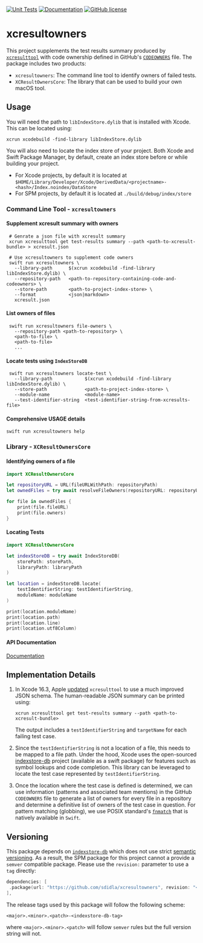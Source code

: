 [![Unit Tests](https://github.com/sdidla/xcresultowners/actions/workflows/unit-tests.yml/badge.svg)](https://github.com/sdidla/xcresultowners/actions/workflows/unit-tests.yml)
[![Documentation](https://github.com/sdidla/xcresultowners/actions/workflows/documentation.yml/badge.svg)](https://sdidla.github.io/xcresultowners/documentation/xcresultownerscore)
[![GitHub license](https://img.shields.io/github/license/sdidla/xcresultowners)](https://github.com/sdidla/xcresultowners/blob/main/LICENSE)

# xcresultowners

This project supplements the test results summary produced by [`xcresulttool`](https://keith.github.io/xcode-man-pages/xcresulttool.1.html) with code ownership defined in GitHub's [`CODEOWNERS`](https://docs.github.com/en/repositories/managing-your-repositorys-settings-and-features/customizing-your-repository/about-code-owners) file. The package includes two products:

- `xcresultowners`: The command line tool to identify owners of failed tests.
- `XCResultOwnersCore`: The library that can be used to build your own macOS tool.

## Usage

You will need the path to `libIndexStore.dylib` that is installed with Xcode. This can be located using:

```shell
xcrun xcodebuild -find-library libIndexStore.dylib
```

You will also need to locate the index store of your project. Both Xcode and Swift Package Manager, by default, create an index store before or while building your project.

- For Xcode projects, by default it is located at `$HOME/Library/Developer/Xcode/DerivedData/<projectname>-<hash>/Index.noindex/DataStore`
- For SPM projects, by default it is located at `./build/debug/index/store`


### Command Line Tool - `xcresultowners`

#### Supplement xcresult summary with owners
```shell
 # Genrate a json file with xcresult summary
 xcrun xcresulttool get test-results summary --path <path-to-xcresult-bundle> > xcresult.json

 # Use xcresultowners to supplement code owners
 swift run xcresultowners \
   --library-path      $(xcrun xcodebuild -find-library libIndexStore.dylib) \
   --repository-path   <path-to-repository-containing-code-and-codeowners> \
   --store-path        <path-to-project-index-store> \
   --format            <json|markdown>
   xcresult.json

```

#### List owners of files
```shell
 swift run xcresultowners file-owners \
   --repository-path <path-to-repository> \
   <path-to-file> \
   <path-to-file>
   ...
```

#### Locate tests using `IndexStoreDB`
```shell
 swift run xcresultowners locate-test \
   --library-path            $(xcrun xcodebuild -find-library libIndexStore.dylib) \
   --store-path              <path-to-project-index-store> \
   --module-name             <module-name>
   --test-identifier-string  <test-identifier-string-from-xcresults-file>
```

#### Comprehensive USAGE details
```shell
swift run xcresultowners help
```

### Library - `XCResultOwnersCore`

#### Identifying owners of a file


```swift
import XCResultOwnersCore

let repositoryURL = URL(fileURLWithPath: repositoryPath)
let ownedFiles = try await resolveFileOwners(repositoryURL: repositoryURL)

for file in ownedFiles {
    print(file.fileURL)
    print(file.owners)
}
```

#### Locating Tests

```swift
import XCResultOwnersCore

let indexStoreDB = try await IndexStoreDB(
    storePath: storePath, 
    libraryPath: libraryPath
)

let location = indexStoreDB.locate(
    testIdentifierString: testIdentifierString,
    moduleName: moduleName
)

print(location.moduleName)
print(location.path)
print(location.line)
print(location.utf8Column)

```

#### API Documentation

[Documentation](https://sdidla.github.io/xcresultowners/documentation/xcresultownerscore/)




## Implementation Details

1. In Xcode 16.3, Apple [updated](https://developer.apple.com/documentation/xcode-release-notes/xcode-16_3-release-notes#xcresulttool) `xcresulttool` to use a much improved JSON schema. The human-readable JSON summary can be printed using:
   
   ```shell
   xcrun xcresulttool get test-results summary --path <path-to-xcresult-bundle> 
   ```
   
   The output includes a `testIdentifierString` and `targetName` for each failing test case. 
1. Since the `testIdentifierString` is not a location of a file, this needs to be mapped to a file path. Under the hood, Xcode uses the open-sourced [indexstore-db](https://github.com/swiftlang/indexstore-db) project (available as a swift package) for features such as symbol lookups and code completion. This library can be leveraged to locate the test case represented by `testIdentifierString`. 
1. Once the location where the test case is defined is determined, we can use information (patterns and associated team mentions) in the GitHub `CODEOWNERS` file to generate a list of owners for every file in a repository and determine a definitive list of owners of the test case in question. For pattern matching (globbing), we use POSIX standard's [`fnmatch`](https://pubs.opengroup.org/onlinepubs/9699919799/functions/fnmatch.html) that is natively available in `Swift`.

## Versioning

This package depends on [`indexstore-db`](https://github.com/swiftlang/indexstore-db) which does not use strict [semantic versioning](https://semver.org). As a result, the SPM package for this project cannot a provide a `semver` compatible package. Please use the `revision:` parameter to use a `tag` directly:

```swift
dependencies: [
 .package(url: "https://github.com/sdidla/xcresultowners", revision: "<##>release-tag"),
],
```
   
The release tags used by this package will follow the following scheme:

```
<major>.<minor>.<patch>-<indexstore-db-tag>
```

where `<major>.<minor>.<patch>` will follow `semver` rules but the full version string will not.
 
